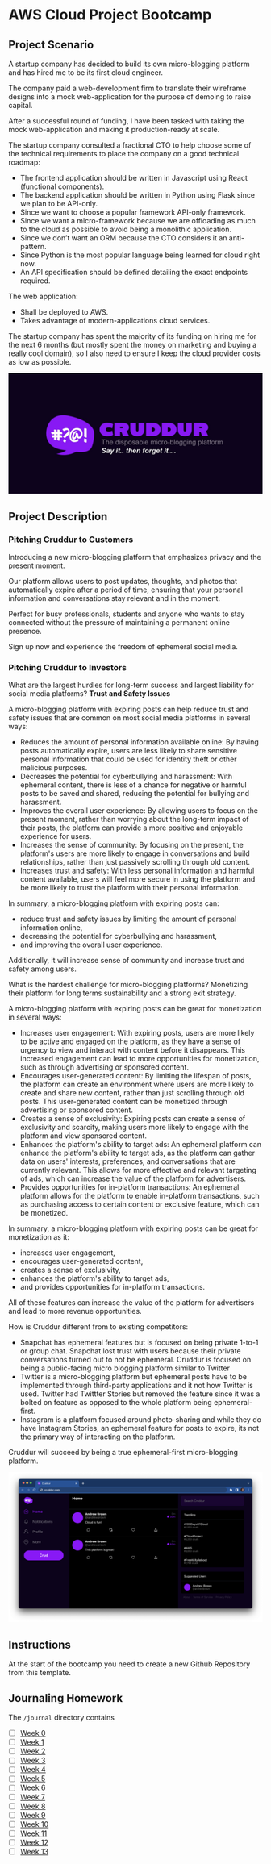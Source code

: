 # AWS Cloud Project Bootcamp

## Project Scenario

A startup company has decided to build its own micro-blogging platform and has hired me to be its first cloud engineer.

The company paid a web-development firm to translate their wireframe designs into a mock web-application for the purpose of demoing to raise capital.

After a successful round of funding, I have been tasked with taking the mock web-application and making it production-ready at scale.

The startup company consulted a fractional CTO to help choose some of the technical requirements to place the company on a good technical roadmap:

- The frontend application should be written in Javascript using React (functional components).
- The backend application should be written in Python using Flask since we plan to be API-only.
- Since we want to choose a popular framework API-only framework.
- Since we want a micro-framework because we are offloading as much to the cloud as possible to avoid being a monolithic application.
- Since we don’t want an ORM because the CTO considers it an anti-pattern.
- Since Python is the most popular language being learned for cloud right now.
- An API specification should be defined detailing the exact endpoints required.

The web application:
- Shall be deployed to AWS.
- Takes advantage of modern-applications cloud services.

The startup company has spent the majority of its funding on hiring me for the next 6 months (but mostly spent the money on marketing and buying a really cool domain), so I also need to ensure I keep the cloud provider costs as low as possible.

![Cruddur Graphic](_docs/assets/cruddur-banner.jpg)

## Project Description

### Pitching Cruddur to Customers
Introducing a new micro-blogging platform that emphasizes privacy and the present moment. 

Our platform allows users to post updates, thoughts, and photos that automatically expire after a period of time, ensuring that your personal information and conversations stay relevant and in the moment. 

Perfect for busy professionals, students and anyone who wants to stay connected without the pressure of maintaining a permanent online presence. 

Sign up now and experience the freedom of ephemeral social media.

### Pitching Cruddur to Investors

What are the largest hurdles for long-term success and largest liability for social media platforms? **Trust and Safety Issues**

A micro-blogging platform with expiring posts can help reduce trust and safety issues that are common on most social media platforms in several ways:
- Reduces the amount of personal information available online: By having posts automatically expire, users are less likely to share sensitive personal information that could be used for identity theft or other malicious purposes.
- Decreases the potential for cyberbullying and harassment: With ephemeral content, there is less of a chance for negative or harmful posts to be saved and shared, reducing the potential for bullying and harassment.
- Improves the overall user experience: By allowing users to focus on the present moment, rather than worrying about the long-term impact of their posts, the platform can provide a more positive and enjoyable experience for users.
- Increases the sense of community: By focusing on the present, the platform's users are more likely to engage in conversations and build relationships, rather than just passively scrolling through old content.
- Increases trust and safety: With less personal information and harmful content available, users will feel more secure in using the platform and be more likely to trust the platform with their personal information.

In summary, a micro-blogging platform with expiring posts can:
- reduce trust and safety issues by limiting the amount of personal information online, 
- decreasing the potential for cyberbullying and harassment, 
- and improving the overall user experience. 

Additionally, it will increase sense of community and increase trust and safety among users.

What is the hardest challenge for micro-blogging platforms? Monetizing their platform for long terms sustainability and a strong exit strategy.

A micro-blogging platform with expiring posts can be great for monetization in several ways:
- Increases user engagement: With expiring posts, users are more likely to be active and engaged on the platform, as they have a sense of urgency to view and interact with content before it disappears. This increased engagement can lead to more opportunities for monetization, such as through advertising or sponsored content.
- Encourages user-generated content: By limiting the lifespan of posts, the platform can create an environment where users are more likely to create and share new content, rather than just scrolling through old posts. This user-generated content can be monetized through advertising or sponsored content.
- Creates a sense of exclusivity: Expiring posts can create a sense of exclusivity and scarcity, making users more likely to engage with the platform and view sponsored content.
- Enhances the platform's ability to target ads: An ephemeral platform can enhance the platform's ability to target ads, as the platform can gather data on users' interests, preferences, and conversations that are currently relevant. This allows for more effective and relevant targeting of ads, which can increase the value of the platform for advertisers.
- Provides opportunities for in-platform transactions: An ephemeral platform allows for the platform to enable in-platform transactions, such as purchasing access to certain content or exclusive feature, which can be monetized.

In summary, a micro-blogging platform with expiring posts can be great for monetization as it:
- increases user engagement, 
- encourages user-generated content, 
- creates a sense of exclusivity, 
- enhances the platform's ability to target ads, 
- and provides opportunities for in-platform transactions.

All of these features can increase the value of the platform for advertisers and lead to more revenue opportunities.

How is Cruddur different from to existing competitors:

- Snapchat has ephemeral features but is focused on being private 1-to-1 or group chat. Snapchat lost trust with users because their private conversations turned out to not be ephemeral. Cruddur is focused on being a public-facing micro blogging platform similar to Twitter
- Twitter is a micro-blogging platform but ephemeral posts have to be implemented through third-party applications and it not how Twitter is used. Twitter had Twittter Stories but removed the feature since it was a bolted on feature as opposed to the whole platform being ephemeral-first.
- Instagram is a platform focused around photo-sharing and while they do have Instagram Stories, an ephemeral feature for posts to expire, its not the primary way of interacting on the platform.

Cruddur will succeed by being a true ephemeral-first micro-blogging platform.


![Cruddur Screenshot](_docs/assets/cruddur-screenshot.png)

## Instructions

At the start of the bootcamp you need to create a new Github Repository from this template.

## Journaling Homework

The `/journal` directory contains

- [ ] [Week 0](journal/week0.md)
- [ ] [Week 1](journal/week1.md)
- [ ] [Week 2](journal/week2.md)
- [ ] [Week 3](journal/week3.md)
- [ ] [Week 4](journal/week4.md)
- [ ] [Week 5](journal/week5.md)
- [ ] [Week 6](journal/week6.md)
- [ ] [Week 7](journal/week7.md)
- [ ] [Week 8](journal/week8.md)
- [ ] [Week 9](journal/week9.md)
- [ ] [Week 10](journal/week10.md)
- [ ] [Week 11](journal/week11.md)
- [ ] [Week 12](journal/week12.md)
- [ ] [Week 13](journal/week13.md)

